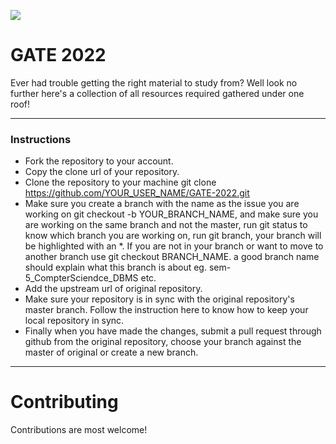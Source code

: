![](https://raw.githubusercontent.com/matiassingers/awesome-readme/master/icon.png)
# GATE 2022 #

Ever had trouble getting the right material to study from? Well look no further here's a collection of all resources required gathered under one roof!
<hr>

### Instructions ###
* Fork the repository to your account. <br>
* Copy the clone url of your repository. <br>
* Clone the repository to your machine git clone https://github.com/YOUR_USER_NAME/GATE-2022.git <br>
* Make sure you create a branch with the name as the issue you are working on git checkout -b YOUR_BRANCH_NAME, and make sure you are working on the same branch and not the master, run git status to know which branch you are working on, run git branch, your branch will be highlighted with an *. If you are not in your branch or want to move to another branch use git checkout BRANCH_NAME. a good branch name should explain what this branch is about eg. sem-5_CompterSciendce_DBMS etc. <br>
* Add the upstream url of original repository. <br>
* Make sure your repository is in sync with the original repository's master branch. Follow the instruction here to know how to keep your local repository in sync. <br>
* Finally when you have made the changes, submit a pull request through github from the original repository, choose your branch against the master of original or create a new branch. <br>
<hr>

# Contributing #
Contributions are most welcome!

